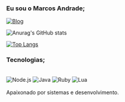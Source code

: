 ### Eu sou o Marcos Andrade;

[![Blog](https://img.shields.io/badge/Instagram-E4405F?style=for-the-badge&logo=instagram&logoColor=white)](https://www.instagram.com/marcos_scrim/)

![Anurag's GitHub stats](https://github-readme-stats.vercel.app/api?username=MjScrim&show_icons=true&theme=radical)

[![Top Langs](https://github-readme-stats.vercel.app/api/top-langs/?username=MjScrim&hide_progress=true)](https://github.com/anuraghazra/github-readme-stats)

### Tecnologias;
<div style="display: inline_block"><br/>
    <img align="center" alt="Node.js" src="https://img.shields.io/badge/Node.js-43853D?style=for-the-badge&logo=node.js&logoColor=white" />
    <img align="center" alt="Java" src="https://img.shields.io/badge/Java-ED8B00?style=for-the-badge&logo=openjdk&logoColor=white" />
    <img align="center" alt="Ruby" src="https://img.shields.io/badge/Ruby-CC342D?style=for-the-badge&logo=ruby&logoColor=white" />
    <img align="center" alt="Lua" src="https://img.shields.io/badge/Lua-2C2D72?style=for-the-badge&logo=lua&logoColor=white" />
</div>

<br/>
Apaixonado por sistemas e desenvolvimento.
